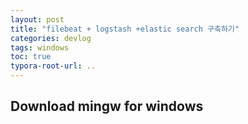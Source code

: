 ```yaml
---
layout: post
title: "filebeat + logstash +elastic search 구축하기"
categories: devlog
tags: windows
toc: true
typora-root-url: ..
---
```






## Download mingw for windows

[](https://sourceforge.net/projects/mingw/?source=typ_redirect)


